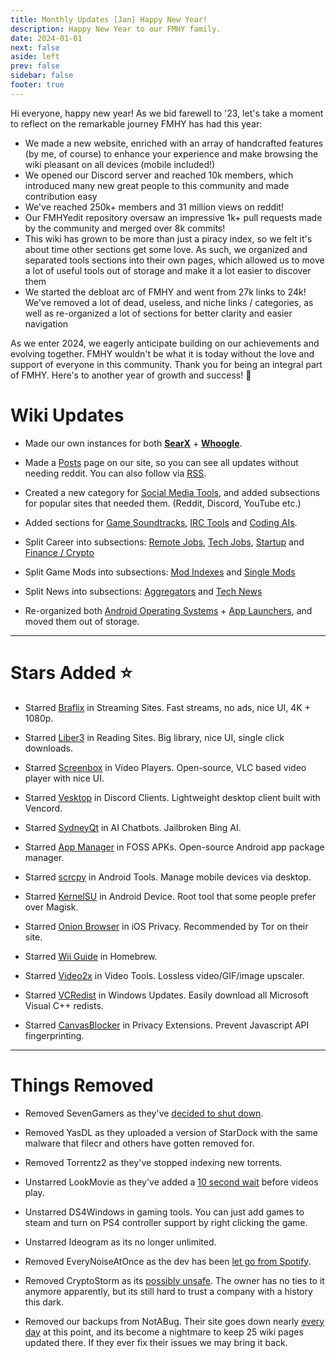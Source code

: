 ```yaml
---
title: Monthly Updates [Jan] Happy New Year!
description: Happy New Year to our FMHY family.
date: 2024-01-01
next: false
aside: left
prev: false
sidebar: false
footer: true
---
```

<Post authors="['nbats', 'zinklog', 'Q', 'Kai', 'taskylizard']" />

Hi everyone, happy new year! As we bid farewell to '23, let's take a moment to reflect on the remarkable journey FMHY has had this year:

- We made a new website, enriched with an array of handcrafted features (by me, of course) to enhance your experience and make browsing the wiki pleasant on all devices (mobile included!)
- We opened our Discord server and reached 10k members, which introduced many new great people to this community and made contribution easy
- We've reached 250k+ members and 31 million views on reddit!
- Our FMHYedit repository oversaw an impressive 1k+ pull requests made by the community and merged over 8k commits!
- This wiki has grown to be more than just a piracy index, so we felt it's about time other sections get some love. As such, we organized and separated tools sections into their own pages, which allowed us to move a lot of useful tools out of storage and make it a lot easier to discover them
- We started the debloat arc of FMHY and went from 27k links to 24k! We've removed a lot of dead, useless, and niche links / categories, as well as re-organized a lot of sections for better clarity and easier navigation

As we enter 2024, we eagerly anticipate building on our achievements and evolving together. FMHY wouldn't be what it is today without the love and support of everyone in this community. Thank you for being an integral part of FMHY. Here's to another year of growth and success! 💙

# Wiki Updates

* Made our own instances for both **[SearX](https://searx.fmhy.net/)** + **[Whoogle](https://whoogle.fmhy.net/)**.

* Made a [Posts](https://fmhy.net/posts) page on our site, so you can see all updates without needing reddit. You can also follow via [RSS](https://fmhy.net/feed.rss).

* Created a new category for [Social Media Tools](https://fmhy.net/social-media-tools), and added subsections for popular sites that needed them. (Reddit, Discord, YouTube etc.)

* Added sections for [Game Soundtracks](https://fmhy.net/audiopiracyguide#game-soundtracks), [IRC Tools](https://fmhy.net/downloadpiracyguide#irc-tools) and [Coding AIs](https://fmhy.net/devtools#coding-ais).

* Split Career into subsections: [Remote Jobs](https://fmhy.net/miscguide#remote-jobs), [Tech Jobs](https://fmhy.net/miscguide#tech-jobs), [Startup](https://fmhy.net/miscguide#startup) and [Finance / Crypto](https://fmhy.net/miscguide#finance-crypto)

* Split Game Mods into subsections: [Mod Indexes](https://fmhy.net/gamingpiracyguide#mod-indexes) and [Single Mods](https://fmhy.net/gamingpiracyguide#game-mods)

* Split News into subsections: [Aggregators](https://fmhy.net/miscguide#aggregators) and [Tech News](https://fmhy.net/miscguide#tech-news)

* Re-organized both [Android Operating Systems](https://fmhy.net/android-iosguide#operating-systems) + [App Launchers](https://fmhy.net/android-iosguide#app-launchers), and moved them out of storage.

***

# Stars Added ⭐

* Starred [Braflix](https://fmhy.net/videopiracyguide#streaming-sites) in Streaming Sites. Fast streams, no ads, nice UI, 4K + 1080p.

* Starred [Liber3](https://fmhy.net/readingpiracyguide#ebooks) in Reading Sites. Big library, nice UI, single click downloads.

* Starred [Screenbox](https://fmhy.net/video-tools#video-players) in Video Players. Open-source, VLC based video player with nice UI.

* Starred [Vesktop](https://fmhy.net/social-media-tools#discord-clients) in Discord Clients. Lightweight desktop client built with Vencord.

* Starred [SydneyQt](https://fmhy.net/ai#proprietary-llms) in AI Chatbots. Jailbroken Bing AI.

* Starred [App Manager](https://fmhy.net/android-iosguide#foss-apks) in FOSS APKs. Open-source Android app package manager.

* Starred [scrcpy](https://fmhy.net/android-iosguide#android-device) in Android Tools. Manage mobile devices via desktop.

* Starred [KernelSU](https://fmhy.net/android-iosguide#android-device) in Android Device. Root tool that some people prefer over Magisk.

* Starred [Onion Browser](https://fmhy.net/android-iosguide#ios-privacy) in iOS Privacy. Recommended by Tor on their site.

* Starred [Wii Guide](https://fmhy.net/gamingpiracyguide#homebrew) in Homebrew.

* Starred [Video2x](https://fmhy.net/video-tools#video-tools-1) in Video Tools. Lossless video/GIF/image upscaler.

* Starred [VCRedist](https://fmhy.net/system-tools#windows-updates) in Windows Updates. Easily download all Microsoft Visual C++ redists.

* Starred [CanvasBlocker](https://fmhy.net/adblockvpnguide#privacy-extensions) in Privacy Extensions. Prevent Javascript API fingerprinting.

***
 
# Things Removed
 
* Removed SevenGamers as they've [decided to shut down](https://i.imgur.com/C5sgVqI.png).

* Removed YasDL as they uploaded a version of StarDock with the same malware that filecr and others have gotten removed for.

* Removed Torrentz2 as they've stopped indexing new torrents.

* Unstarred LookMovie as they've added a [10 second wait](https://i.imgur.com/I0D9Hyt.png) before videos play.

* Unstarred DS4Windows in gaming tools. You can just add games to steam and turn on PS4 controller support by right clicking the game.

* Unstarred Ideogram as its no longer unlimited.

* Removed EveryNoiseAtOnce as the dev has been [let go from Spotify](https://i.imgur.com/AaIrcAc.png).

* Removed CryptoStorm as its [possibly unsafe](https://i.imgur.com/VDlSY1T.png). The owner has no ties to it anymore apparently, but its still hard to trust a company with a history this dark.

* Removed our backups from NotABug. Their site goes down nearly [every day](https://i.imgur.com/Vx8Ou68.png) at this point, and its become a nightmare to keep 25 wiki pages updated there. If they ever fix their issues we may bring it back.
